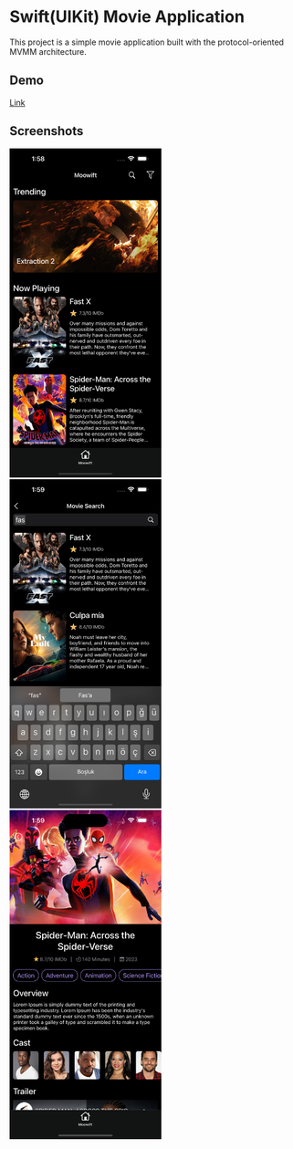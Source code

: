 # Swift(UIKit) Movie Application

This project is a simple movie application built with the protocol-oriented MVMM architecture.

## Demo

<a href="https://drive.google.com/drive/u/0/folders/1IfA1VAcgpxyMs-JrdgH7q0RZEs7NnsOy" target="_blank">Link</a>

## Screenshots

<img src="/Screenshots/home-screen.png" width="266"> &emsp;<img src="/Screenshots/search-screen.png" width="266"> &emsp;<img src="/Screenshots/detail-screen.png" width="266">
